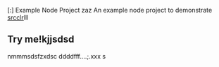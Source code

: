 [:] Example Node Project
zaz
An example node project to demonstrate [srcclr](https://www.srcclr.com)lll
## Try me!kjjsdsd
nmmmsdsfzxdsc
ddddfff....;.xxx
s

